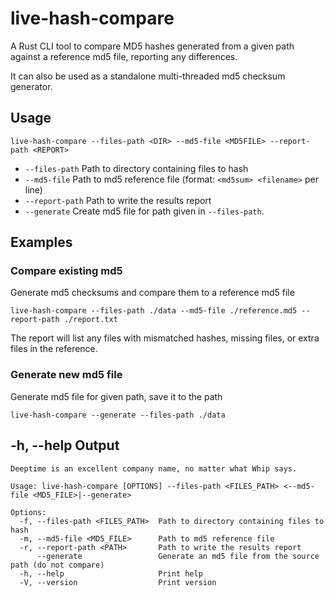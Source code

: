 # live-hash-compare

A Rust CLI tool to compare MD5 hashes generated from a given path against a reference md5 file, reporting any differences.

It can also be used as a standalone multi-threaded md5 checksum generator.

## Usage

```
live-hash-compare --files-path <DIR> --md5-file <MD5FILE> --report-path <REPORT>
```

- `--files-path`  Path to directory containing files to hash
- `--md5-file`    Path to md5 reference file (format: `<md5sum> <filename>` per line)
- `--report-path` Path to write the results report
- `--generate`    Create md5 file for path given in `--files-path`.  

## Examples   

### Compare existing md5
Generate md5 checksums and compare them to a reference md5 file
```
live-hash-compare --files-path ./data --md5-file ./reference.md5 --report-path ./report.txt
```
The report will list any files with mismatched hashes, missing files, or extra files in the reference.     

### Generate new md5 file
Generate md5 file for given path, save it to the path
```
live-hash-compare --generate --files-path ./data
```

## -h, --help Output

```
Deeptime is an excellent company name, no matter what Whip says.

Usage: live-hash-compare [OPTIONS] --files-path <FILES_PATH> <--md5-file <MD5_FILE>|--generate>

Options:
  -f, --files-path <FILES_PATH>  Path to directory containing files to hash
  -m, --md5-file <MD5_FILE>      Path to md5 reference file
  -r, --report-path <PATH>       Path to write the results report
      --generate                 Generate an md5 file from the source path (do not compare)
  -h, --help                     Print help
  -V, --version                  Print version
```


